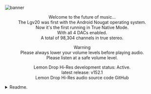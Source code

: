![banner](https://github.com/darnrain/Lemon_Drop_Hi-Res/assets/60840489/84991fb0-06d5-4424-ba9d-06e3031abc99)
<p align="center">
Welcome to the future of music...<br>
The Lgv20 was first with the Android Nougat operating system.<br>
Now it's the first running in True Native Mode.<br>
With all 4 DACs enabled.<br>
A total of 98,304 channels in true stereo.<br>
</p>
<p align="center">
Warning<br>
Please always lower your volume levels before playing audio.<br>
Please listen at a safe volume level.<br>
</p>
<p align="center">
Lemon Drop Hi-Res development status: Active.<br>
latest release: v152.1<br>
Lemon Drop Hi-Res audio source code GitHub​<br>
</p>

<details>
<summary>Readme.</summary>
<br>
What's the the most important thing I need to do, before I root the Lgv20?

Before you flash the KDZ to downgrade your firmware for rooting, make a DUMP with LGUP all files, you don't need to dump system or cache. Put it in a very safe place, like google drive. It will have your EFS and your EFS has the IMEI number of that particular phone. If your EFS ever becomes corrupted then you can re-flash your EFS from your backup to get cell signal working again.

Can I just edit step3.bat and install the latest twrp in there?<br>
No. You need the old version of twrp to format data, then you can update twrp to the latest version. You only need to remove the encryption on the data partition once, when rooting your phone. The old version of twrp is the only version I know of, that can remove the encryption on the data partition.

My camera does not work after installing Lemon Drop Hi-Res?
If you were on LIneageOS or crDroid and then flashed Stock Oreo, then your camera may not work afterwords. The only fix that I know of is to root your phone again. Flash the KDZ to downgrade your firmware and root again.

What is the EFS?
"EFS stands for Encrypting File System, which is really important part of networking and communication for Android Smartphones, It also contains your device IMEI data."

Can all Lgv20 phones be rooted?
Most but not all.
How to check to see if you can root, lgv20 Anti-Rollback Version ARB<br>
https://xdaforums.com/t/how-to-check-to-see-if-you-can-root-lgv20-anti-rollback-version-arb.4372451/

Can my LS997 install the Lemon Drop Rom?
As far as I know there is no Oreo Stock rom for the LS997, so Auto_Debloat will not work on that model of phone. But you may be able to install Lineage OS depending on your firmware. Check your ARB.

Sprint LG V20 Model (LS997): Comprehensive Overview of Guides and Resources (and why most LS997 phones are unrootable)
https://www.reddit.com/r/lgv20/comments/h98lbe/sprint_lg_v20_model_ls997_comprehensive_overview/
</details>
